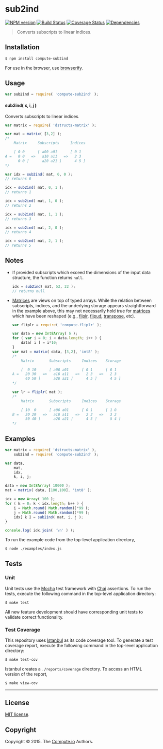 sub2ind
===
[![NPM version][npm-image]][npm-url] [![Build Status][travis-image]][travis-url] [![Coverage Status][coveralls-image]][coveralls-url] [![Dependencies][dependencies-image]][dependencies-url]

> Converts subscripts to linear indices.


## Installation

``` bash
$ npm install compute-sub2ind
```

For use in the browser, use [browserify](https://github.com/substack/node-browserify).


## Usage

``` javascript
var sub2ind = require( 'compute-sub2ind' );
```

#### sub2ind( x, i, j )

Converts subscripts to linear indices.

``` javascript
var matrix = require( 'dstructs-matrix' );

var mat = matrix( [3,2] );
/*
	Matrix     Subscripts     Indices

	[ 0 0      [ a00 a01      [ 0 1
A =   0 0   =>   a10 a11   =>   2 3
	  0 0 ]      a20 a21 ]      4 5 ]
*/

var idx = sub2ind( mat, 0, 0 );
// returns 0

idx = sub2ind( mat, 0, 1 );
// returns 1

idx = sub2ind( mat, 1, 0 );
// returns 2

idx = sub2ind( mat, 1, 1 );
// returns 3

idx = sub2ind( mat, 2, 0 );
// returns 4

idx = sub2ind( mat, 2, 1 );
// returns 5
```


## Notes

*	If provided subscripts which exceed the dimensions of the input data structure, the function returns `null`.

	``` javascript
	idx = sub2ind( mat, 53, 22 );
	// returns null
	```

*	[Matrices](https://github.com/dstructs/matrix) are views on top of typed arrays. While the relation between subscripts, indices, and the underlying storage appears straightforward in the example above, this may not necessarily hold true for [matrices](https://github.com/dstructs/matrix) which have been reshaped (e.g., [fliplr](https://github.com/compute-io/fliplr), [flipud](https://github.com/compute-io/flipud), [transpose](https://github.com/compute-io/transpose), etc).

	``` javascript
	var fliplr = require( 'compute-fliplr' );

	var data = new Int8Array( 6 );
	for ( var i = 0; i < data.length; i++ ) {
		data[ i ] = i*10;
	}
	var mat = matrix( data, [3,2], 'int8' );
	/*
	    Matrix       Subscripts     Indices    Storage

	    [  0 10      [ a00 a01      [ 0 1      [ 0 1
    A =   20 30   =>   a10 a11   =>   2 3   =>   2 3
	      40 50 ]      a20 a21 ]      4 5 ]      4 5 ]
	*/

	var lr = fliplr( mat );
	/*
	    Matrix       Subscripts     Indices    Storage

	    [ 10  0      [ a00 a01      [ 0 1      [ 1 0
    B =   30 20   =>   a10 a11   =>   2 3   =>   3 2
	      50 40 ]      a20 a21 ]      4 5 ]      5 4 ]
	*/
	```


## Examples

``` javascript
var matrix = require( 'dstructs-matrix' ),
	sub2ind = require( 'compute-sub2ind' );

var data,
	mat,
	idx,
	k, i, j;

data = new Int8Array( 10000 );
mat = matrix( data, [100,100], 'int8' );

idx = new Array( 100 );
for ( k = 0; k < idx.length; k++ ) {
	i = Math.round( Math.random()*99 );
	j = Math.round( Math.random()*99 );
	idx[ k ] = sub2ind( mat, i, j );
}

console.log( idx.join( '\n' ) );
```

To run the example code from the top-level application directory,

``` bash
$ node ./examples/index.js
```


## Tests

### Unit

Unit tests use the [Mocha](http://mochajs.org/) test framework with [Chai](http://chaijs.com) assertions. To run the tests, execute the following command in the top-level application directory:

``` bash
$ make test
```

All new feature development should have corresponding unit tests to validate correct functionality.


### Test Coverage

This repository uses [Istanbul](https://github.com/gotwarlost/istanbul) as its code coverage tool. To generate a test coverage report, execute the following command in the top-level application directory:

``` bash
$ make test-cov
```

Istanbul creates a `./reports/coverage` directory. To access an HTML version of the report,

``` bash
$ make view-cov
```


---
## License

[MIT license](http://opensource.org/licenses/MIT).


## Copyright

Copyright &copy; 2015. The [Compute.io](https://github.com/compute-io) Authors.


[npm-image]: http://img.shields.io/npm/v/compute-sub2ind.svg
[npm-url]: https://npmjs.org/package/compute-sub2ind

[travis-image]: http://img.shields.io/travis/compute-io/sub2ind/master.svg
[travis-url]: https://travis-ci.org/compute-io/sub2ind

[coveralls-image]: https://img.shields.io/coveralls/compute-io/sub2ind/master.svg
[coveralls-url]: https://coveralls.io/r/compute-io/sub2ind?branch=master

[dependencies-image]: http://img.shields.io/david/compute-io/sub2ind.svg
[dependencies-url]: https://david-dm.org/compute-io/sub2ind

[dev-dependencies-image]: http://img.shields.io/david/dev/compute-io/sub2ind.svg
[dev-dependencies-url]: https://david-dm.org/dev/compute-io/sub2ind

[github-issues-image]: http://img.shields.io/github/issues/compute-io/sub2ind.svg
[github-issues-url]: https://github.com/compute-io/sub2ind/issues
